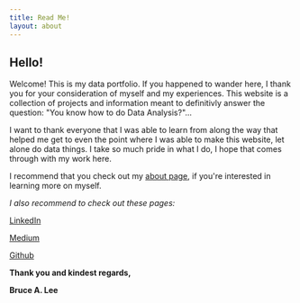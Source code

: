 ```yaml
---
title: Read Me! 
layout: about
---
```


## Hello!

Welcome! This is my data portfolio. If you happened to wander here, I thank you for your consideration of myself and my experiences. This website is a collection of projects and information meant to definitivly answer the question: "You know how to do Data Analysis?"...

I want to thank everyone that I was able to learn from along the way that helped me get to even the point where I was able to make this website, let alone do data things. I take so much pride in what I do, I hope that comes through with my work here. 

I recommend that you check out my [about page](https://brucelee352.github.io/about/), if you're interested in learning more on myself. 

*I also recommend to check out these pages:*  

[LinkedIn](https://www.linkedin.com/in/brucealee/) 

[Medium](https://medium.com/@mrbrucelee) 

[Github](https://github.com/Brucelee352)

**Thank you and kindest regards,**

**Bruce A. Lee** 